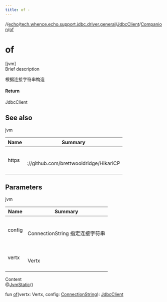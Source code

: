 ```yaml
---
title: of -
---
```

//[echo](../../../index.md)/[tech.whence.echo.support.jdbc.driver.general](../../index.md)/[JdbcClient](../index.md)/[Companion](index.md)/[of](of.md)



# of  
[jvm]  
Brief description  


根据连接字符串构造



#### Return  


JdbcClient



## See also  
  
jvm  
  
|  Name|  Summary| 
|---|---|
| https| <br><br>://github.com/brettwooldridge/HikariCP<br><br>
  


## Parameters  
  
jvm  
  
|  Name|  Summary| 
|---|---|
| config| <br><br>ConnectionString 指定连接字符串<br><br>
| vertx| <br><br>Vertx<br><br>
  
  
Content  
@[JvmStatic](https://kotlinlang.org/api/latest/jvm/stdlib/kotlin.jvm/-jvm-static/index.html)()  
  
fun [of](of.md)(vertx: Vertx, config: [ConnectionString](../../../tech.whence.echo.dal.connection/-connection-string/index.md)): [JdbcClient](../index.md)  



